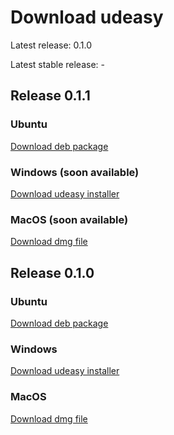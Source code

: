 # Download udeasy

Latest release: 0.1.0

Latest stable release: -


## Release 0.1.1

### Ubuntu

[Download deb package](https://github.com/unipv-larl/udeasy/blob/main/installers/udeasy_0.1.1-1_amd64.deb?raw=true)

### Windows (soon available)

[Download udeasy installer]()

### MacOS (soon available)

[Download dmg file]()


## Release 0.1.0

### Ubuntu

[Download deb package](https://drive.google.com/uc?export=download&id=1hojhRZ8p6MdgwJxmoAY2-yVTqQFMuWNr)

### Windows

[Download udeasy installer](https://drive.google.com/uc?export=download&id=1hBd4Uw0AA26wuM7miFjoY5EKAP38lW4T)

### MacOS

[Download dmg file](https://drive.google.com/file/d/1Bdy13SfNhoCCxoZn0FrQpL8vxFEdt9HR)
